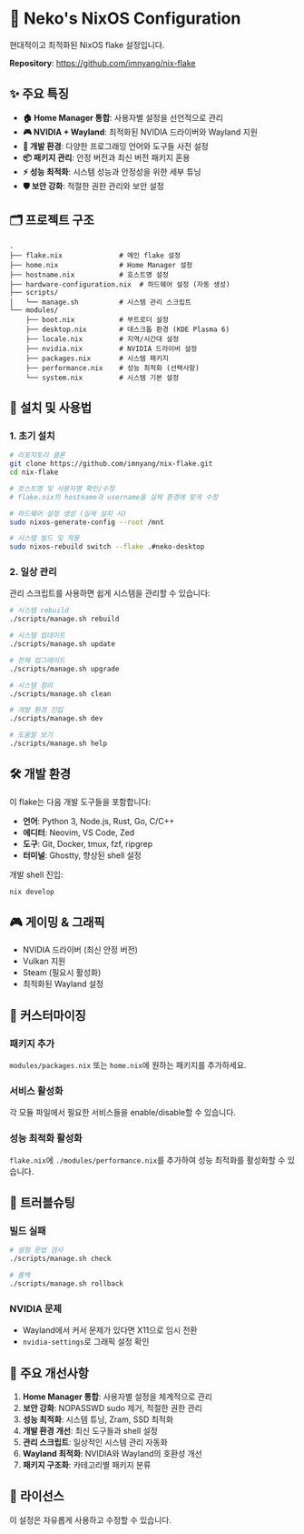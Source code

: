 # 🚀 Neko's NixOS Configuration

현대적이고 최적화된 NixOS flake 설정입니다.

**Repository**: https://github.com/imnyang/nix-flake

## ✨ 주요 특징

- **🏠 Home Manager 통합**: 사용자별 설정을 선언적으로 관리
- **🎮 NVIDIA + Wayland**: 최적화된 NVIDIA 드라이버와 Wayland 지원
- **🔧 개발 환경**: 다양한 프로그래밍 언어와 도구들 사전 설정
- **📦 패키지 관리**: 안정 버전과 최신 버전 패키지 혼용
- **⚡ 성능 최적화**: 시스템 성능과 안정성을 위한 세부 튜닝
- **🛡️ 보안 강화**: 적절한 권한 관리와 보안 설정

## 🗂️ 프로젝트 구조

```
.
├── flake.nix              # 메인 flake 설정
├── home.nix               # Home Manager 설정
├── hostname.nix           # 호스트명 설정
├── hardware-configuration.nix  # 하드웨어 설정 (자동 생성)
├── scripts/
│   └── manage.sh          # 시스템 관리 스크립트
└── modules/
    ├── boot.nix           # 부트로더 설정
    ├── desktop.nix        # 데스크톱 환경 (KDE Plasma 6)
    ├── locale.nix         # 지역/시간대 설정
    ├── nvidia.nix         # NVIDIA 드라이버 설정
    ├── packages.nix       # 시스템 패키지
    ├── performance.nix    # 성능 최적화 (선택사항)
    └── system.nix         # 시스템 기본 설정
```

## 🚀 설치 및 사용법

### 1. 초기 설치

```bash
# 리포지토리 클론
git clone https://github.com/imnyang/nix-flake.git
cd nix-flake

# 호스트명 및 사용자명 확인/수정
# flake.nix의 hostname과 username을 실제 환경에 맞게 수정

# 하드웨어 설정 생성 (실제 설치 시)
sudo nixos-generate-config --root /mnt

# 시스템 빌드 및 적용
sudo nixos-rebuild switch --flake .#neko-desktop
```

### 2. 일상 관리

관리 스크립트를 사용하면 쉽게 시스템을 관리할 수 있습니다:

```bash
# 시스템 rebuild
./scripts/manage.sh rebuild

# 시스템 업데이트
./scripts/manage.sh update

# 전체 업그레이드
./scripts/manage.sh upgrade

# 시스템 정리
./scripts/manage.sh clean

# 개발 환경 진입
./scripts/manage.sh dev

# 도움말 보기
./scripts/manage.sh help
```

## 🛠️ 개발 환경

이 flake는 다음 개발 도구들을 포함합니다:

- **언어**: Python 3, Node.js, Rust, Go, C/C++
- **에디터**: Neovim, VS Code, Zed
- **도구**: Git, Docker, tmux, fzf, ripgrep
- **터미널**: Ghostty, 향상된 shell 설정

개발 shell 진입:
```bash
nix develop
```

## 🎮 게이밍 & 그래픽

- NVIDIA 드라이버 (최신 안정 버전)
- Vulkan 지원
- Steam (필요시 활성화)
- 최적화된 Wayland 설정

## 🔧 커스터마이징

### 패키지 추가
`modules/packages.nix` 또는 `home.nix`에 원하는 패키지를 추가하세요.

### 서비스 활성화
각 모듈 파일에서 필요한 서비스들을 enable/disable할 수 있습니다.

### 성능 최적화 활성화
`flake.nix`에 `./modules/performance.nix`를 추가하여 성능 최적화를 활성화할 수 있습니다.

## 🐛 트러블슈팅

### 빌드 실패
```bash
# 설정 문법 검사
./scripts/manage.sh check

# 롤백
./scripts/manage.sh rollback
```

### NVIDIA 문제
- Wayland에서 커서 문제가 있다면 X11으로 임시 전환
- `nvidia-settings`로 그래픽 설정 확인

## 📝 주요 개선사항

1. **Home Manager 통합**: 사용자별 설정을 체계적으로 관리
2. **보안 강화**: NOPASSWD sudo 제거, 적절한 권한 관리
3. **성능 최적화**: 시스템 튜닝, Zram, SSD 최적화
4. **개발 환경 개선**: 최신 도구들과 shell 설정
5. **관리 스크립트**: 일상적인 시스템 관리 자동화
6. **Wayland 최적화**: NVIDIA와 Wayland의 호환성 개선
7. **패키지 구조화**: 카테고리별 패키지 분류

## 📄 라이선스

이 설정은 자유롭게 사용하고 수정할 수 있습니다.